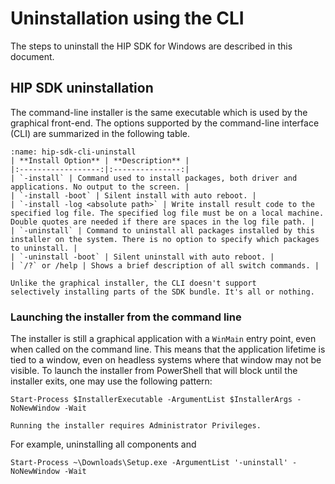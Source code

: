 # Uninstallation using the CLI

The steps to uninstall the HIP SDK for Windows are described in this document.

## HIP SDK uninstallation

The command-line installer is the same executable which is used by the graphical
front-end. The options supported by the command-line interface (CLI) are summarized in
the following table.

```{table} HIP SDK Command-line Options
:name: hip-sdk-cli-uninstall
| **Install Option** | **Description** |
|:------------------:|:---------------:|
| `-install` | Command used to install packages, both driver and applications. No output to the screen. |
| `-install -boot` | Silent install with auto reboot. |
| `-install -log <absolute path>` | Write install result code to the specified log file. The specified log file must be on a local machine. Double quotes are needed if there are spaces in the log file path. |
| `-uninstall` | Command to uninstall all packages installed by this installer on the system. There is no option to specify which packages to uninstall. |
| `-uninstall -boot` | Silent uninstall with auto reboot. |
| `/?` or /help | Shows a brief description of all switch commands. |
```

```{note}
Unlike the graphical installer, the CLI doesn't support
selectively installing parts of the SDK bundle. It's all or nothing.
```

### Launching the installer from the command line

The installer is still a graphical application with a `WinMain` entry point, even
when called on the command line. This means that the application lifetime is
tied to a window, even on headless systems where that window may not be visible.
To launch the installer from PowerShell that will block until the installer
exits, one may use the following pattern:

```pwsh
Start-Process $InstallerExecutable -ArgumentList $InstallerArgs -NoNewWindow -Wait
```

```{important}
Running the installer requires Administrator Privileges.
```

For example, uninstalling all components and

```pwsh
Start-Process ~\Downloads\Setup.exe -ArgumentList '-uninstall' -NoNewWindow -Wait
```
